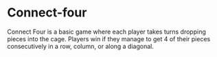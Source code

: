 # Connect-four
 Connect Four is a basic game where each player takes turns dropping pieces into the cage. Players win if they manage to get 4 of their pieces consecutively in a row, column, or along a diagonal.
